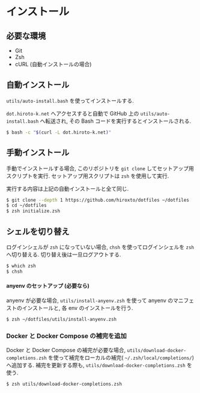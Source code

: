 # インストール

## 必要な環境

- Git
- Zsh
- cURL (自動インストールの場合)

## 自動インストール

`utils/auto-install.bash` を使ってインストールする.

`dot.hiroto-k.net` へアクセスすると自動で GitHub 上の `utils/auto-install.bash` へ転送され, その Bash コードを実行するとインストールされる.

```bash
$ bash -c "$(curl -L dot.hiroto-k.net)"
```

## 手動インストール

手動でインストールする場合, このリポジトリを ``git clone`` してセットアップ用スクリプトを実行.
セットアップ用スクリプトは ``zsh`` を使用して実行.

実行する内容は上記の自動インストールと全て同じ.

```bash
$ git clone --depth 1 https://github.com/hiroxto/dotfiles ~/dotfiles
$ cd ~/dotfiles
$ zsh initialize.zsh
```

## シェルを切り替え

ログインシェルが `zsh` になっていない場合, `chsh` を使ってログインシェルを `zsh` へ切り替える.
切り替え後は一旦ログアウトする.

```bash
$ which zsh
$ chsh
```

#### anyenv のセットアップ (必要なら)

anyenv が必要な場合, `utils/install-anyenv.zsh` を使って anyenv のマニフェストのインストールと, 各 env のインストールを行う.

```bash
$ zsh ~/dotfiles/utils/install-anyenv.zsh
```

### Docker と Docker Compose の補完を追加

Docker と Docker Compose の補完が必要な場合, `utils/download-docker-completions.zsh` を使って補完をローカルの補完( `~/.zsh/local/completions/`) へ追加する.
補完を更新する際も, `utils/download-docker-completions.zsh` を使う.

```bash
$ zsh utils/download-docker-completions.zsh
```
